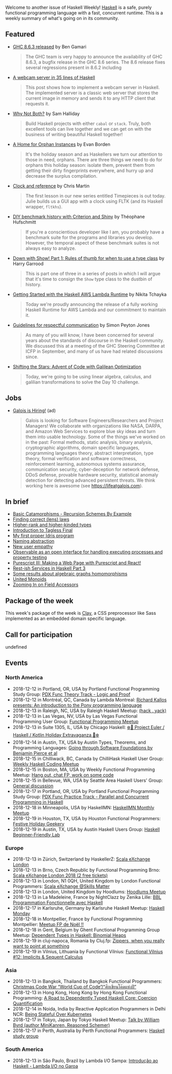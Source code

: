 <!-- 2018-12-13 unpublished -->

Welcome to another issue of Haskell Weekly!
[Haskell](https://www.haskell.org) is a safe, purely functional programming language with a fast, concurrent runtime.
This is a weekly summary of what's going on in its community.

## Featured

-   [GHC 8.6.3 released](https://ghc.haskell.org/trac/ghc/blog/ghc-8.6.3-released) by Ben Gamari

    > The GHC team is very happy to announce the availability of GHC 8.6.3, a bugfix release in the GHC 8.6 series. The 8.6 release fixes several regressions present in 8.6.2 including

-   [A webcam server in 35 lines of Haskell](https://nokomprendo.frama.io/tuto_fonctionnel/posts/tuto_fonctionnel_25/2018-08-25-en-README.html)

    > This post shows how to implement a webcam server in Haskell. The implemented server is a classic web server that stores the current image in memory and sends it to any HTTP client that requests it.

-   [Why Not Both?](https://medium.com/@fommil/why-not-both-8adadb71a5ed) by Sam Halliday

    > Build Haskell projects with either `cabal` or `stack`. Truly, both excellent tools can live together and we can get on with the business of writing beautiful Haskell together!

-   [A Home for Orphan Instances](http://tech.freckle.com/2018/12/12/a-home-for-orphan-instances/) by Evan Borden

    > It's the holiday season and as Haskellers we turn our attention to those in need, orphans. There are three things we need to do for orphans this holiday season: isolate them, prevent them from getting their dirty fingerprints everywhere, and hurry up and decrease the surplus compilation.

-   [Clock and reference](https://typeclasses.com/news/2018-12-clock-and-reference) by Chris Martin

    > The first lesson in our new series entitled Timepieces is out today. Julie builds us a GUI app with a clock using FLTK (and its Haskell wrapper, `fltkhs`).

-   [DIY benchmark history with Criterion and Shiny](https://www.tweag.io/posts/2018-12-12-benchgraph.html) by Théophane Hufschmitt

    > If you're a conscientious developer like I am, you probably have a benchmark suite for the programs and libraries you develop. However, the temporal aspect of these benchmark suites is not always easy to analyze.

-   [Down with Show! Part 1: Rules of thumb for when to use a type class](https://harry.garrood.me/blog/down-with-show-part-1/) by Harry Garrood

    > This is part one of three in a series of posts in which I will argue that it's time to consign the `Show` type class to the dustbin of history.

-   [Getting Started with the Haskell AWS Lambda Runtime](https://medium.com/the-theam-journey/getting-started-with-the-haskell-aws-lambda-runtime-951b2322c7a3) by Nikita Tchayka

    > Today we're proudly announcing the release of a fully working Haskell Runtime for AWS Lambda and our commitment to maintain it.

-   [Guidelines for respectful communication](https://mail.haskell.org/pipermail/haskell/2018-December/025578.html) by Simon Peyton Jones

    > As many of you will know, I have been concerned for several years about the standards of discourse in the Haskell community. We discussed this at a meeting of the GHC Steering Committee at ICFP in September, and many of us have had related discussions since.

-   [Shifting the Stars: Advent of Code with Galilean Optimization](https://blog.jle.im/entry/shifting-the-stars.html)

    > Today, we're going to be using linear algebra, calculus, and galilian transformations to solve the Day 10 challenge.

## Jobs

-   [Galois is Hiring!](https://galois.com/careers/) (ad)

    > Galois is looking for Software Engineers/Researchers and Project Managers! We collaborate with organizations like NASA, DARPA, and Amazon Web Services to explore blue sky ideas and turn them into usable technology. Some of the things we've worked on in the past: Formal methods, static analysis, binary analysis, cryptographic algorithms, domain specific languages, programming languages theory, abstract interpretation, type theory, formal verification and software correctness, reinforcement learning, autonomous systems assurance, communication security, cyber-deception for network defense, DDoS defense, provable hardware security, statistical anomaly detection for detecting advanced persistent threats. We think working here is awesome (see <https://lifeatgalois.com>).

## In brief

-   [Basic Catamorphisms - Recursion Schemes By Example](https://np.reddit.com/r/haskell/comments/a3spnm/basic_catamorphisms_recursion_schemes_by_example/)
-   [Finding correct (lens) laws](http://oleg.fi/gists/posts/2018-12-12-find-correct-laws.html)
-   [Higher-rank and higher-kinded types](https://www.stephanboyer.com/post/115/higher-rank-and-higher-kinded-types)
-   [Introduction to Tagless Final](https://serokell.io/blog/2018/12/07/tagless-final)
-   [My first proper Idris program](https://blog.rcook.org/blog/2018/first-proper-idris-program/)
-   [Naming abstraction](https://blog.poisson.chat/posts/2018-12-09-naming-abstraction.html)
-   [New user empathy](https://www.snoyman.com/blog/2018/12/new-user-empathy)
-   [Observable as an open interface for handling executing processes and property testing](https://iokasimov.github.io/posts/2018/12/observable)
-   [Purescript III: Making a Web Page with Purescript and React!](https://mmhaskell.com/blog/2018/10/29/purescript-iii-web-pages-with-react)
-   [Rest-ish Services in Haskell Part 3](https://vadosware.io/post/rest-ish-services-in-haskell-part-3/)
-   [Some results about algebraic graphs homomorphisms](https://blog.nyarlathotep.one/2018/12/algebraic-graphs-homomorphisms/)
-   [United Monoids](https://blogs.ncl.ac.uk/andreymokhov/united-monoids/)
-   [Zooming In on Field Accessors](https://www.benjamin.pizza/posts/2018-12-06-zooming-in-on-field-accessors.html)

## Package of the week

This week's package of the week is [Clay](https://hackage.haskell.org/package/clay-0.13.1),
a CSS preprocessor like Sass implemented as an embedded domain specific language.

## Call for participation

undefined

## Events

### North America

- 2018-12-12 in Portland, OR, USA by Portland Functional Programming Study Group: [PDX Func Theory Track - Logic and Proof](https://www.meetup.com/Portland-Functional-Programming-Study-Group/events/gwtbcpyxqbqb/)
- 2018-12-12 in Montréal, QC, Canada by Lambda Montreal: [Richard Kallos presents: An introduction to the Pony programming language](https://www.meetup.com/lambda-montreal/events/256782734/)
- 2018-12-13 in Raleigh, NC, USA by Raleigh Haskell Meetup: [(hack . yack)](https://www.meetup.com/Raleigh-Haskell-Meetup/events/plxsmqyxqbrb/)
- 2018-12-13 in Las Vegas, NV, USA by Las Vegas Functional Programming User Group: [Functional Programming Meetup](https://www.meetup.com/las-vegas-functional-programming/events/jkznkqyxqbrb/)
- 2018-12-13 in Suite 1305, IL, USA by Chicago Haskell: [❄️🔔 Project Euler / Haskell / Kotlin Holiday Extravaganza 🔔❄️](https://www.meetup.com/Chicago-Haskell/events/257004291/)
- 2018-12-14 in Austin, TX, USA by Austin Types, Theorems, and Programming Languages: [Going through Software Foundations by Benjamin Pierce et al](https://www.meetup.com/Austin-Types-Theorems-and-Programming-Languages/events/kbqknnyxqbsb/)
- 2018-12-15 in Chilliwack, BC, Canada by ChilliHask Haskell User Group: [Weekly Haskell Coding Meetup](https://www.meetup.com/BC-HUG/events/hdqxbqyxqbtb/)
- 2018-12-15 in Boston, MA, USA by Weekly Functional Programming Meetup: [Hang out, chat FP, work on some code](https://www.meetup.com/Weekly-Functional-Programming-Meetup/events/vdlnqpyxqbtb/)
- 2018-12-15 in Bellevue, WA, USA by Seattle Area Haskell Users' Group: [General discussion](https://www.meetup.com/SEAHUG/events/htlvcpyxqbtb/)
- 2018-12-17 in Portland, OR, USA by Portland Functional Programming Study Group: [PDX Func Practice Track - Parallel and Concurrent Programming in Haskell](https://www.meetup.com/Portland-Functional-Programming-Study-Group/events/qjbbjqyxqbwb/)
- 2018-12-18 in Minneapolis, USA by HaskellMN: [HaskellMN Monthly Meetup](https://www.meetup.com/HaskellMN/events/ndtxfpyxqbxb/)
- 2018-12-19 in Houston, TX, USA by Houston Functional Programmers: [Festive Holiday Geekery](https://www.meetup.com/Houston-Functional-Programmers/events/ptkxllyxqbzb/)
- 2018-12-19 in Austin, TX, USA by Austin Haskell Users Group: [Haskell Beginner-Friendly Lab](https://www.meetup.com/ATX-Haskell/events/brldppyxqbzb/)

### Europe

- 2018-12-13 in Zürich, Switzerland by HaskellerZ: [Scala eXchange London](https://www.meetup.com/HaskellerZ/events/256365298/)
- 2018-12-13 in Brno, Czech Republic by Functional Programming Brno: [Scala eXchange London 2018 (2 free tickets)](https://www.meetup.com/fpbrno/events/256401474/)
- 2018-12-13 in London, N1 0QH, United Kingdom by London Functional Programmers: [Scala eXchange @Skills Matter](https://www.meetup.com/London-Functionals/events/256568611/)
- 2018-12-13 in London, United Kingdom by Hoodlums: [Hoodlums Meetup](https://www.meetup.com/hoodlums/events/hrbdtnyxqbrb/)
- 2018-12-13 in La Madeleine, France by NightClazz by Zenika Lille: [BBL Programmation Fonctionnelle avec Haskell](https://www.meetup.com/NightClazz-Lille-by-Zenika/events/256700598/)
- 2018-12-17 in Karlsruhe, Germany by Karlsruhe Haskell Meetup: [Haskell Monday](https://www.meetup.com/Karlsruhe-Haskell-Meetup/events/zdzlkqyxqbwb/)
- 2018-12-18 in Montpellier, France by Functional Programming Montpellier: [Meetup FP de Noël !!  ](https://www.meetup.com/Functional-Programming-Montpellier/events/257008572/)
- 2018-12-18 in Gent, Belgium by Ghent Functional Programming Group Meetup: [Dependent Types in Haskell: Binomial Heaps](https://www.meetup.com/Ghent-Functional-Programming-Group-Meetup/events/257125475/)
- 2018-12-19 in cluj-napoca, Romania by Cluj.fp: [Zippers, when you really want to point at something](https://www.meetup.com/Cluj-fp/events/256969441/)
- 2018-12-19 in Vilnius, Lithuania by Functional Vilnius: [Functional Vilnius #12: Implicits & Sequent Calculus](https://www.meetup.com/functional-vilnius/events/256980015/)

### Asia

- 2018-12-13 in Bangkok, Thailand by Bangkok Functional Programmers: [Christmas Code War “World Cup of Code”/“ศึกเขียนโค๊ดแห่งปี”](https://www.meetup.com/bangkok-fp/events/256937559/)
- 2018-12-13 in Hong Kong, Hong Kong by Hong Kong Functional Programming: [A Road to Dependently Typed Haskell Core: Coercion Quantification](https://www.meetup.com/HK-Functional-programming/events/256404067/)
- 2018-12-14 in Noida, India by Reactive Application Programmers in Delhi NCR: [Being Stateful Over Kubernetes](https://www.meetup.com/Reactive-Application-Programmers-in-Delhi-NCR/events/256936184/)
- 2018-12-17 in Tokyo, Japan by Tokyo Haskell Meetup: [Talk by William Byrd (author MiniKanren, Reasoned Schemer)](https://www.meetup.com/Tokyo-Haskell-Meetup/events/ckxnrpyxqbvb/)
- 2018-12-17 in Perth, Australia by Perth Functional Programmers: [Haskell study group](https://www.meetup.com/PerthFP/events/msflfqyxqbwb/)

### South America

- 2018-12-13 in São Paulo, Brazil by Lambda I/O Sampa: [Introdução ao Haskell - Lambda I/O no Garoa](https://www.meetup.com/Lambda-I-O-Sampa-Meetup/events/257063818/)
